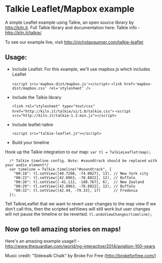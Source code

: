 Talkie Leaflet/Mapbox example
===========

A simple Leaflet example using Talkie, an open source library by http://kiln.it. Full Talkie library and documentation here: Talkie info - http://kiln.it/talkie/

To see our example live, visit http://nicholasgunner.com/talkie-leaflet

## Usage:

* Include Leaflet. For this example, we'll use mapbox.js which includes Leaflet

	`<script src='mapbox-dist/mapbox.js'></script>`
	`<link href='mapbox-dist/mapbox.css' rel='stylesheet' />`

* Include the Talkie library

	`<link rel="stylesheet" type="text/css" href="http://kiln.it/talkie/ui/1.0/talkie.css">`
	`<script src="http://kiln.it/talkie-1.3.min.js"></script>`

* Include leaflet-talkie

	`<script src="talkie-leaflet.js"></script>`

* Build your timeline

Hook up the Talkie integration to our map:
      	`var tl = TalkieLeaflet(map);`

      /* Talkie timeline config. Note: #soundtrack should be replaced with your audio element*/
      var timeline = Talkie.timeline("#soundtrack", {
        "00:18": tl.setView([40.7298, -74.0027], 13), // New York city
        "00:22": tl.setView([42.8963, -78.8822], 12), // Buffalo
        "00:26": tl.setView([-41.112, -188.767], 6),  // New Zealand
        "00:29": tl.setView([42.8963, -78.8822], 12), // Buffalo
        "00:32": tl.setView([42.44, -79.33], 17)      // Fredonia
      });

Tell TalkieLeaflet that we want to revert user changes to the map view If we don’t call this, then the scripted setViews will still work but user changes will not pause the timeline or be reverted.
       `tl.undoViewChanges(timeline);`

## Now go tell amazing stories on maps!

Here's an amazing example usage!! - http://www.theguardian.com/world/ng-interactive/2014/aviation-100-years

Music credit: "Sidewalk Chalk" by Broke For Free (http://brokeforfree.com/)
